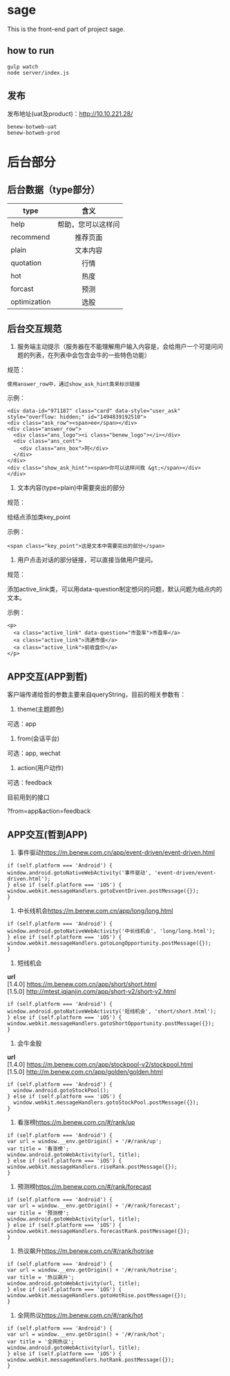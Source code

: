 # sage

This is the front-end part of project sage.

## how to run

    gulp watch
    node server/index.js


## 发布
发布地址(uat及product)：<http://10.10.221.28/>

    benew-botweb-uat
    benew-botweb-prod

# 后台部分

## 后台数据（type部分）

|type|含义|
| ---- |:--:|
|help | 帮助，您可以这样问|
|recommend | 推荐页面|
|plain | 文本内容|
|quotation | 行情|
|hot | 热度|
|forcast | 预测|
|optimization | 选股|


## 后台交互规范
1. 服务端主动提示（服务器在不能理解用户输入内容是，会给用户一个可提问问题的列表，在列表中会包含会牛的一些特色功能）

  规范：

  `使用answer_row中，通过show_ask_hint类来标示链接`

  示例：

  ```
<div data-id="971187" class="card" data-style="user_ask" style="overflow: hidden;" id="1494839192510">
  <div class="ask_row"><span>ee</span></div>
  <div class="answer_row">
    <div class="ans_logo"><i class="benew_logo"></i></div>
    <div class="ans_cont">
      <div class="ans_box">阿</div>
    </div>
  </div>
  <div class="show_ask_hint"><span>你可以这样问我 &gt;</span></div>
</div>
```

1. 文本内容(type=plain)中需要突出的部分

  规范：

  给结点添加类key_point

  示例：

  `<span class="key_point">这是文本中需要突出的部分</span>`


1. 用户点击对话的部分链接，可以直接当做用户提问。

  规范：

  添加active_link类，可以用data-question制定想问的问题，默认问题为结点内的文本。

  示例：

  ```
  <p>
    <a class="active_link" data-question="市盈率">市盈率</a>
    <a class="active_link">流通市值</a>
    <a class="active_link">前收盘价</a>
  </p>
  ```



## APP交互(APP到哲)
客户端传递给哲的参数主要来自queryString，目前的相关参数有：

1. theme(主题颜色)

  可选：app

1. from(会话平台)

  可选：app, wechat

1. action(用户动作)
  
  可选：feedback

目前用到的接口

?from=app&action=feedback


## APP交互(哲到APP)

1. 事件驱动<https://m.benew.com.cn/app/event-driven/event-driven.html>

  ```
if (self.platform === 'Android') {
  window.android.gotoNativeWebActivity('事件驱动', 'event-driven/event-driven.html');
} else if (self.platform === 'iOS') {
  window.webkit.messageHandlers.gotoEventDriven.postMessage({});
}
```

1. 中长线机会<https://m.benew.com.cn/app/long/long.html>

  ```
if (self.platform === 'Android') {
  window.android.gotoNativeWebActivity('中长线机会', 'long/long.html');
} else if (self.platform === 'iOS') {
  window.webkit.messageHandlers.gotoLongOpportunity.postMessage({});
}
```

1. 短线机会

  **url**  
  [1.4.0] <https://m.benew.com.cn/app/short/short.html>  
  [1.5.0] <http://mtest.iqianjin.com/app/short-v2/short-v2.html>

  ```
if (self.platform === 'Android') {
  window.android.gotoNativeWebActivity('短线机会', 'short/short.html');
} else if (self.platform === 'iOS') {
  window.webkit.messageHandlers.gotoShortOpportunity.postMessage({});
}
```

1. 会牛金股

  **url**  
  [1.4.0] <https://m.benew.com.cn/app/stockpool-v2/stockpool.html>  
  [1.5.0] <http://m.benew.com.cn/app/golden/golden.html>

  ```
  if (self.platform === 'Android') {
    window.android.gotoStockPool();
  } else if (self.platform === 'iOS') {
    window.webkit.messageHandlers.gotoStockPool.postMessage({});
  }
  ```

1. 看涨榜<https://m.benew.com.cn/#/rank/up>

  ```
if (self.platform === 'Android') {
  var url = window.__env.getOrigin() + '/#/rank/up';
  var title = '看涨榜';
  window.android.gotoWebActivity(url, title);
} else if (self.platform === 'iOS') {
  window.webkit.messageHandlers.riseRank.postMessage({});
}
```

1. 预测榜<https://m.benew.com.cn/#/rank/forecast>

  ```
if (self.platform === 'Android') {
  var url = window.__env.getOrigin() + '/#/rank/forecast';
  var title = '预测榜';
  window.android.gotoWebActivity(url, title);
} else if (self.platform === 'iOS') {
  window.webkit.messageHandlers.forecastRank.postMessage({});
}
```

1. 热议飙升<https://m.benew.com.cn/#/rank/hotrise>

  ```
if (self.platform === 'Android') {
  var url = window.__env.getOrigin() + '/#/rank/hotrise';
  var title = '热议飙升';
  window.android.gotoWebActivity(url, title);
} else if (self.platform === 'iOS') {
  window.webkit.messageHandlers.gotoHotRise.postMessage({});
}
```

1. 全网热议<https://m.benew.com.cn/#/rank/hot>

  ```
if (self.platform === 'Android') {
  var url = window.__env.getOrigin() + '/#/rank/hot';
  var title = '全网热议';
  window.android.gotoWebActivity(url, title);
} else if (self.platform === 'iOS') {
  window.webkit.messageHandlers.hotRank.postMessage({});
}
```